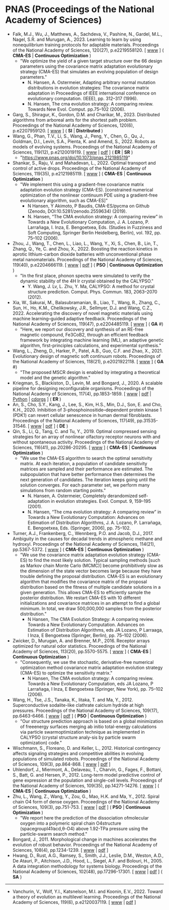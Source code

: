 # PNAS (Proceedings of the National Academy of Sciences)

* Falk, M.J., Wu, J., Matthews, A., Sachdeva, V., Pashine, N., Gardel, M.L., Nagel, S.R. and Murugan, A., 2023. Learning to learn by using nonequilibrium training protocols for adaptable materials. Proceedings of the National Academy of Sciences, 120(27), p.e2219558120. [ [www](https://www.pnas.org/doi/abs/10.1073/pnas.2219558120) ] ( **CMA-ES** | **Continuous Optimization** )
  * "We optimize the yield of a given target structure over the 66 design parameters using the covariance matrix adaptation evolutionary strategy (CMA-ES) that simulates an evolving population of design parameters."
    * N. Hansen, A. Ostermeier, Adapting arbitrary normal mutation distributions in evolution strategies: The covariance matrix adaptation in Proceedings of IEEE international conference on evolutionary computation. (IEEE), pp. 312–317 (1996).
    * N. Hansen, The cma evolution strategy: A comparing review. Towards New Evol. Comput. pp.75–102 (2006).
* Garg, S., Shiragur, K., Gordon, D.M. and Charikar, M., 2023. Distributed algorithms from arboreal ants for the shortest path problem. Proceedings of the National Academy of Sciences, 120(6), p.e2207959120. [ [www](https://www.pnas.org/doi/abs/10.1073/pnas.2207959120) ] ( **SI** | **Distributed** )
* Wang, G., Phan, T.V., Li, S., Wang, J., Peng, Y., Chen, G., Qu, J., Goldman, D.I., Levin, S.A., Pienta, K. and Amend, S., 2022. Robots as models of evolving systems. Proceedings of the National Academy of Sciences, 119(12), p.e2120019119. [ [www](https://www.pnas.org/doi/abs/10.1073/pnas.2120019119) | [pdf](https://www.pnas.org/doi/pdf/10.1073/pnas.2120019119) ] ( **ER** | **SR** )
  * "https://www.pnas.org/doi/10.1073/pnas.2121985119"
* Shankar, S., Raju, V. and Mahadevan, L., 2022. Optimal transport and control of active drops. Proceedings of the National Academy of Sciences, 119(35), p.e2121985119. [ [www](https://www.pnas.org/doi/10.1073/pnas.2121985119) ] ( **CMA-ES** | **Continuous Optimization** )
  * "We implement this using a gradient-free covariance matrix adaptation evolution strategy (CMA-ES). [constrained numerical optimization of the nonlinear continuum PDE using a gradient-free evolutionary algorithm, such as CMA-ES]"
    * N Hansen, Y Akimoto, P Baudis, CMA-ES/pycma on Github (Zenodo, DOI:10.5281/zenodo.2559634) (2019).
    * N. Hansen, “The CMA evolution strategy: A comparing review” in Towards a New Evolutionary Computation, J. A. Lozano, P. Larrañaga, I. Inza, E. Bengoetxea, Eds. (Studies in Fuzziness and Soft Computing, Springer Berlin Heidelberg, Berlin), vol. 192, pp. 75–102 (2006).
* Zhou, J., Wang, T., Chen, L., Liao, L., Wang, Y., Xi, S., Chen, B., Lin, T., Zhang, Q., Ye, C. and Zhou, X., 2022. Boosting the reaction kinetics in aprotic lithium-carbon dioxide batteries with unconventional phase metal nanomaterials. Proceedings of the National Academy of Sciences, 119(40), p.e2204666119. [ [www](https://www.pnas.org/doi/full/10.1073/pnas.2204666119) | [pdf](https://www.pnas.org/doi/pdf/10.1073/pnas.2204666119) ] ( **PSO** | **Continuous Optimization** )
  * "In the first place, phonon spectra were simulated to verify the dynamic stability of the 4H Ir crystal obtained by the CALYPSO."
    *  Y. Wang, J. Lv, L. Zhu, Y. Ma, CALYPSO: A method for crystal structure prediction. Comput. Phys. Commun. 183, 2063–2070 (2012).
* Xia, W., Sakurai, M., Balasubramanian, B., Liao, T., Wang, R., Zhang, C., Sun, H., Ho, K.M., Chelikowsky, J.R., Sellmyer, D.J. and Wang, C.Z., 2022. Accelerating the discovery of novel magnetic materials using machine learning–guided adaptive feedback. Proceedings of the National Academy of Sciences, 119(47), p.e2204485119. [ [www](https://www.pnas.org/doi/abs/10.1073/pnas.2204485119) ] ( **GA** #)
  * "Here, we report our discovery and synthesis of an RE-free magnetic compound, Fe3CoB2, through an efficient feedback framework by integrating machine learning (ML), an adaptive genetic algorithm, first-principles calculations, and experimental synthesis."
* Wang, L., Zheng, D., Harker, P., Patel, A.B., Guo, C.F. and Zhao, X., 2021. Evolutionary design of magnetic soft continuum robots. Proceedings of the National Academy of Sciences, 118(21), p.e2021922118. [ [www](https://www.pnas.org/doi/abs/10.1073/pnas.2021922118) ] ( **GA** #)
  * "The proposed MSCR design is enabled by integrating a theoretical model and the genetic algorithm."
* Kriegman, S., Blackiston, D., Levin, M. and Bongard, J., 2020. A scalable pipeline for designing reconfigurable organisms. Proceedings of the National Academy of Sciences, 117(4), pp.1853-1859. [ [www](https://www.pnas.org/content/117/4/1853) | [pdf](https://www.pnas.org/content/pnas/117/4/1853.full.pdf) | [Python](https://github.com/skriegman/reconfigurable_organisms) | [cdorgs](https://cdorgs.github.io/) ] ( **ER** )
* An, S., Cho, S.Y., Kang, J., Lee, S., Kim, H.S., Min, D.J., Son, E. and Cho, K.H., 2020. Inhibition of 3-phosphoinositide–dependent protein kinase 1 (PDK1) can revert cellular senescence in human dermal fibroblasts. Proceedings of the National Academy of Sciences, 117(49), pp.31535-31546. [ [www](https://www.pnas.org/doi/suppl/10.1073/pnas.1920338117) | [pdf](https://www.pnas.org/doi/pdf/10.1073/pnas.1920338117) ] ( **DE** )
* Qin, S., Li, Q., Tang, C. and Tu, Y., 2019. Optimal compressed sensing strategies for an array of nonlinear olfactory receptor neurons with and without spontaneous activity. Proceedings of the National Academy of Sciences, 116(41), pp.20286-20295. [ [www](https://www.pnas.org/doi/10.1073/pnas.1906571116) ] ( **CMA-ES** | **Continuous Optimization** )
  * "We use the CMA-ES algorithm to search the optimal sensitivity matrix. At each iteration, a population of candidate sensitivity matrices are sampled and their performance are estimated. The subpopulation that have better performance then determines the next generation of candidates. The iteration keeps going until the solution converges. For each parameter set, we perform many simulations from random starting points."
    * N. Hansen, A. Ostermeier, Completely derandomized self-adaptation in evolution strategies. Evol. Comput. 9, 159–195 (2001).
    * N. Hansen, “The cma evolution strategy: A comparing review” in Towards a New Evolutionary Computation: Advances on Estimation of Distribution Algorithms, J. A. Lozano, P. Larrañaga, E. Bengoetxea, Eds. (Springer, 2006), pp. 75–102.
* Turner, A.J., Frankenberg, C., Wennberg, P.O. and Jacob, D.J., 2017. Ambiguity in the causes for decadal trends in atmospheric methane and hydroxyl. Proceedings of the National Academy of Sciences, 114(21), pp.5367-5372. [ [www](https://www.pnas.org/doi/10.1073/pnas.1616020114) ] ( **CMA-ES** | **Continuous Optimization**  )
  * "We use the covariance matrix adaptation evolution strategy (CMA-ES) to find the most likely solution. Typical sampling methods [such as Markov chain Monte Carlo (MCMC)] become prohibitively slow as the dimension of the state vector becomes large because they have trouble defining the proposal distribution. CMA-ES is an evolutionary algorithm that modifies the covariance matrix of the proposal distribution based on the fitness of multiple candidate solutions in a given generation. This allows CMA-ES to efficiently sample the posterior distribution. We restart CMA-ES with 10 different initializations and covariance matrices in an attempt to find a global minimum. In total, we draw 500,000,000 samples from the posterior distribution."
    * N Hansen, The CMA Evolution Strategy: A comparing review. Towards a New Evolutionary Computation. Advances on Estimation of Distribution Algorithms, eds JA Lozano, P Larraaga, I Inza, E Bengoetxea (Springer, Berlin), pp. 75–102 (2006).
* Zwicker, D., Murugan, A. and Brenner, M.P., 2016. Receptor arrays optimized for natural odor statistics. Proceedings of the National Academy of Sciences, 113(20), pp.5570-5575. [ [www](https://www.pnas.org/doi/abs/10.1073/pnas.1600357113) ] ( **CMA-ES** | **Continuous Optimization** )
  * "Consequently, we use the stochastic, derivative-free numerical optimization method covariance matrix adaptation evolution strategy (CMA-ES) to optimize the sensitivity matrix."
    * N Hansen, The CMA evolution strategy: A comparing review. Towards a New Evolutionary Computation, eds JA Lozano, P Larrañaga, I Inza, E Bengoetxea (Springer, New York), pp. 75–102 (2006).
* Wang, H., Tse, J.S., Tanaka, K., Iitaka, T. and Ma, Y., 2012. Superconductive sodalite-like clathrate calcium hydride at high pressures. Proceedings of the National Academy of Sciences, 109(17), pp.6463-6466. [ [www](https://www.pnas.org/doi/full/10.1073/pnas.1118168109) | [pdf](https://www.pnas.org/doi/epdf/10.1073/pnas.1118168109) ] ( **PSO** | **Continuous Optimization** )
  * "Our structure prediction approach is based on a global minimization of freeenergy surfaces merging ab initio total-energy calculations via particle swarmoptimization technique as implemented in CALYPSO (crystal structure analy-sis by particle swarm optimization) code."
* Wischmann, S., Floreano, D. and Keller, L., 2012. Historical contingency affects signaling strategies and competitive abilities in evolving populations of simulated robots. Proceedings of the National Academy of Sciences, 109(3), pp.864-868. [ [www](https://www.pnas.org/content/109/3/864.short) | [pdf](https://www.pnas.org/content/pnas/109/3/864.full.pdf) ]
* Uhlendorf, J., Miermont, A., Delaveau, T., Charvin, G., Fages, F., Bottani, S., Batt, G. and Hersen, P., 2012. Long-term model predictive control of gene expression at the population and single-cell levels. Proceedings of the National Academy of Sciences, 109(35), pp.14271-14276. [ [www](https://www.pnas.org/doi/abs/10.1073/pnas.1206810109) ] ( **CMA-ES** | **Continuous Optimization** )
* Zhu, L., Wang, Z., Wang, Y., Zou, G., Mao, H.K. and Ma, Y., 2012. Spiral chain O4 form of dense oxygen. Proceedings of the National Academy of Sciences, 109(3), pp.751-753. [ [www](https://www.pnas.org/doi/full/10.1073/pnas.1119375109) | [pdf](https://www.pnas.org/doi/epdf/10.1073/pnas.1119375109) ] ( **PSO** | **Continuous Optimization** )
  * "We report here the prediction of the dissociation ofmolecular oxygen into a polymeric spiral chain O4structure (spacegroupI41∕acd,θ-O4) above 1.92-TPa pressure using the particle-swarm search method."
* Bongard, J., 2011. Morphological change in machines accelerates the evolution of robust behavior. Proceedings of the National Academy of Sciences, 108(4), pp.1234-1239. [ [www](https://www.pnas.org/content/108/4/1234.short) | [pdf](https://www.pnas.org/content/pnas/108/4/1234.full.pdf) ]
* Hwang, D., Rust, A.G., Ramsey, S., Smith, J.J., Leslie, D.M., Weston, A.D., De Atauri, P., Aitchison, J.D., Hood, L., Siegel, A.F. and Bolouri, H., 2005. A data integration methodology for systems biology. Proceedings of the National Academy of Sciences, 102(48), pp.17296-17301. [ [www](https://www.pnas.org/content/102/48/17296/) | [pdf](https://www.pnas.org/content/pnas/102/48/17296.full.pdf) ] ( **SA** )

******* *** *******

* Vanchurin, V., Wolf, Y.I., Katsnelson, M.I. and Koonin, E.V., 2022. Toward a theory of evolution as multilevel learning. Proceedings of the National Academy of Sciences, 119(6), p.e2120037119. [ [www](https://www.pnas.org/doi/abs/10.1073/pnas.2120037119) | [pdf](https://www.pnas.org/doi/pdf/10.1073/pnas.2120037119) ]
